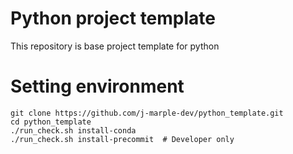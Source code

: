 # Python project template
This repository is base project template for python

# Setting environment
```shell
git clone https://github.com/j-marple-dev/python_template.git
cd python_template
./run_check.sh install-conda
./run_check.sh install-precommit  # Developer only
```
